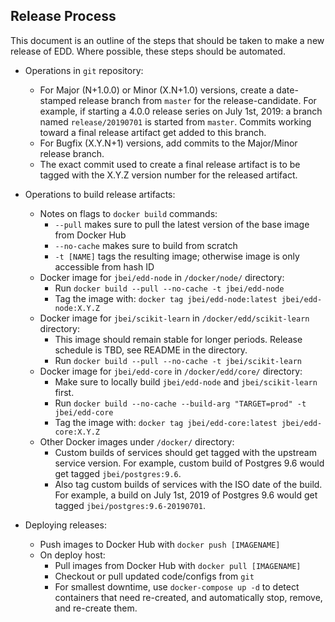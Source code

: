 ## Release Process

This document is an outline of the steps that should be taken to make a new release of EDD. Where
possible, these steps should be automated.

* Operations in `git` repository:
    * For Major (N+1.0.0) or Minor (X.N+1.0) versions, create a date-stamped release branch from
      `master` for the release-candidate. For example, if starting a 4.0.0 release series on
      July 1st, 2019: a branch named `release/20190701` is started from `master`. Commits working
      toward a final release artifact get added to this branch.
    * For Bugfix (X.Y.N+1) versions, add commits to the Major/Minor release branch.
    * The exact commit used to create a final release artifact is to be tagged with the X.Y.Z
      version number for the released artifact.

* Operations to build release artifacts:
    * Notes on flags to `docker build` commands:
        * `--pull` makes sure to pull the latest version of the base image from Docker Hub
        * `--no-cache` makes sure to build from scratch
        * `-t [NAME]` tags the resulting image; otherwise image is only accessible from hash ID
    * Docker image for `jbei/edd-node` in `/docker/node/` directory:
        * Run `docker build --pull --no-cache -t jbei/edd-node`
        * Tag the image with: `docker tag jbei/edd-node:latest jbei/edd-node:X.Y.Z`
    * Docker image for `jbei/scikit-learn` in `/docker/edd/scikit-learn` directory:
        * This image should remain stable for longer periods. Release schedule is TBD, see
          README in the directory.
        * Run `docker build --pull --no-cache -t jbei/scikit-learn`
    * Docker image for `jbei/edd-core` in `/docker/edd/core/` directory:
        * Make sure to locally build `jbei/edd-node` and `jbei/scikit-learn` first.
        * Run `docker build --no-cache --build-arg "TARGET=prod" -t jbei/edd-core`
        * Tag the image with: `docker tag jbei/edd-core:latest jbei/edd-core:X.Y.Z`
    * Other Docker images under `/docker/` directory:
        * Custom builds of services should get tagged with the upstream service version. For
          example, custom build of Postgres 9.6 would get tagged `jbei/postgres:9.6`.
        * Also tag custom builds of services with the ISO date of the build. For example, a
          build on July 1st, 2019 of Postgres 9.6 would get tagged `jbei/postgres:9.6-20190701`.

* Deploying releases:
    * Push images to Docker Hub with `docker push [IMAGENAME]`
    * On deploy host:
        * Pull images from Docker Hub with `docker pull [IMAGENAME]`
        * Checkout or pull updated code/configs from `git`
        * For smallest downtime, use `docker-compose up -d` to detect containers that need
          re-created, and automatically stop, remove, and re-create them.
